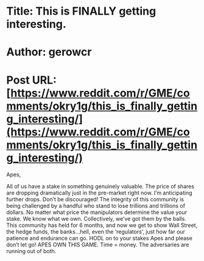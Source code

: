 # Title: This is FINALLY getting interesting.
# Author: gerowcr
# Post URL: [https://www.reddit.com/r/GME/comments/okry1g/this_is_finally_getting_interesting/](https://www.reddit.com/r/GME/comments/okry1g/this_is_finally_getting_interesting/)


Apes,

All of us have a stake in something genuinely valuable.  The price of shares are dropping dramatically just in the pre-market right now.   I’m anticipating further drops.  Don’t be discouraged!  The integrity of this community is being challenged by a handful who stand to lose trillions and trillions of dollars.  No matter what price the manipulators determine the value your stake.  We know what we own.  Collectively, we’ve got them by the balls.  This community has held for 6 months, and now we get to show Wall Street, the hedge funds, the banks…hell, even the ‘regulators’, just how far our patience and endurance can go.  HODL on to your stakes Apes and please don’t let go!   APES OWN THIS GAME.  Time = money. The adversaries are running out of both.